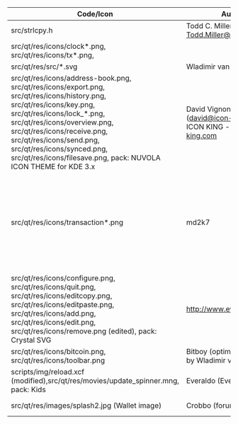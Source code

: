 | Code/Icon  | Author | License |
| ------------- | ------------- | ------------- |
| src/strlcpy.h  | Todd C. Miller <Todd.Miller@courtesan.com> | ISC
| src/qt/res/icons/clock*.png, src/qt/res/icons/tx*.png,
      src/qt/res/src/*.svg  | Wladimir van der Laan | MIT
| src/qt/res/icons/address-book.png, src/qt/res/icons/export.png, src/qt/res/icons/history.png, src/qt/res/icons/key.png, src/qt/res/icons/lock_*.png, src/qt/res/icons/overview.png, src/qt/res/icons/receive.png, src/qt/res/icons/send.png, src/qt/res/icons/synced.png, src/qt/res/icons/filesave.png, pack: NUVOLA ICON THEME for KDE 3.x | David Vignoni (david@icon-king.com), ICON KING - www.icon-king.com | LGPL
| src/qt/res/icons/transaction*.png | md2k7 | You are free to do with these icons as you wish, including selling, copying, modifying etc.
| src/qt/res/icons/configure.png, src/qt/res/icons/quit.png, src/qt/res/icons/editcopy.png, src/qt/res/icons/editpaste.png, src/qt/res/icons/add.png, src/qt/res/icons/edit.png, src/qt/res/icons/remove.png (edited), pack: Crystal SVG | http://www.everaldo.com | LGPL
| src/qt/res/icons/bitcoin.png, src/qt/res/icons/toolbar.png | Bitboy (optimized for 16x16 by Wladimir van der Laan) | Public Domain
| scripts/img/reload.xcf (modified),src/qt/res/movies/update_spinner.mng, pack: Kids | Everaldo (Everaldo Coelho) | GNU/GPL
| src/qt/res/images/splash2.jpg (Wallet image) | Crobbo (forum) | Public domain

